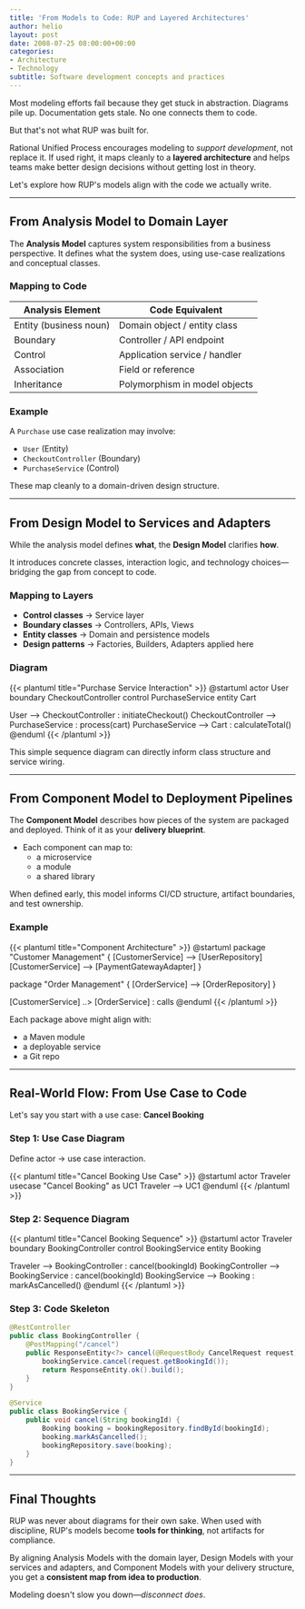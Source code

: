```yaml
---
title: 'From Models to Code: RUP and Layered Architectures'
author: helio
layout: post
date: 2008-07-25 08:00:00+00:00
categories:
- Architecture
- Technology
subtitle: Software development concepts and practices
---
```


Most modeling efforts fail because they get stuck in abstraction.
Diagrams pile up. Documentation gets stale. No one connects them to code.

But that's not what RUP was built for.

Rational Unified Process encourages modeling to _support development_, not replace it. If used right, it maps cleanly to a **layered architecture** and helps teams make better design decisions without getting lost in theory.

Let's explore how RUP's models align with the code we actually write.

---

## From Analysis Model to Domain Layer

The **Analysis Model** captures system responsibilities from a business perspective. It defines what the system does, using use-case realizations and conceptual classes.

### Mapping to Code

| Analysis Element       | Code Equivalent               |
| ---------------------- | ----------------------------- |
| Entity (business noun) | Domain object / entity class  |
| Boundary               | Controller / API endpoint     |
| Control                | Application service / handler |
| Association            | Field or reference            |
| Inheritance            | Polymorphism in model objects |

### Example

A `Purchase` use case realization may involve:

- `User` (Entity)
- `CheckoutController` (Boundary)
- `PurchaseService` (Control)

These map cleanly to a domain-driven design structure.

---

## From Design Model to Services and Adapters

While the analysis model defines **what**, the **Design Model** clarifies **how**.

It introduces concrete classes, interaction logic, and technology choices—bridging the gap from concept to code.

### Mapping to Layers

- **Control classes** → Service layer
- **Boundary classes** → Controllers, APIs, Views
- **Entity classes** → Domain and persistence models
- **Design patterns** → Factories, Builders, Adapters applied here

### Diagram

{{< plantuml title="Purchase Service Interaction" >}}
@startuml
actor User
boundary CheckoutController
control PurchaseService
entity Cart

User --> CheckoutController : initiateCheckout()
CheckoutController --> PurchaseService : process(cart)
PurchaseService --> Cart : calculateTotal()
@enduml
{{< /plantuml >}}

This simple sequence diagram can directly inform class structure and service wiring.

---

## From Component Model to Deployment Pipelines

The **Component Model** describes how pieces of the system are packaged and deployed. Think of it as your **delivery blueprint**.

- Each component can map to:
  - a microservice
  - a module
  - a shared library

When defined early, this model informs CI/CD structure, artifact boundaries, and test ownership.

### Example

{{< plantuml title="Component Architecture" >}}
@startuml
package "Customer Management" {
[CustomerService] --> [UserRepository]
[CustomerService] --> [PaymentGatewayAdapter]
}

package "Order Management" {
[OrderService] --> [OrderRepository]
}

[CustomerService] ..> [OrderService] : calls
@enduml
{{< /plantuml >}}

Each package above might align with:

- a Maven module
- a deployable service
- a Git repo

---

## Real-World Flow: From Use Case to Code

Let's say you start with a use case: **Cancel Booking**

### Step 1: Use Case Diagram

Define actor → use case interaction.

{{< plantuml title="Cancel Booking Use Case" >}}
@startuml
actor Traveler
usecase "Cancel Booking" as UC1
Traveler --> UC1
@enduml
{{< /plantuml >}}

### Step 2: Sequence Diagram

{{< plantuml title="Cancel Booking Sequence" >}}
@startuml
actor Traveler
boundary BookingController
control BookingService
entity Booking

Traveler --> BookingController : cancel(bookingId)
BookingController --> BookingService : cancel(bookingId)
BookingService --> Booking : markAsCancelled()
@enduml
{{< /plantuml >}}

### Step 3: Code Skeleton

```java
@RestController
public class BookingController {
    @PostMapping("/cancel")
    public ResponseEntity<?> cancel(@RequestBody CancelRequest request) {
        bookingService.cancel(request.getBookingId());
        return ResponseEntity.ok().build();
    }
}

@Service
public class BookingService {
    public void cancel(String bookingId) {
        Booking booking = bookingRepository.findById(bookingId);
        booking.markAsCancelled();
        bookingRepository.save(booking);
    }
}
```

---

## Final Thoughts

RUP was never about diagrams for their own sake. When used with discipline, RUP's models become **tools for thinking**, not artifacts for compliance.

By aligning Analysis Models with the domain layer, Design Models with your services and adapters, and Component Models with your delivery structure, you get a **consistent map from idea to production**.

Modeling doesn't slow you down—_disconnect does_.

